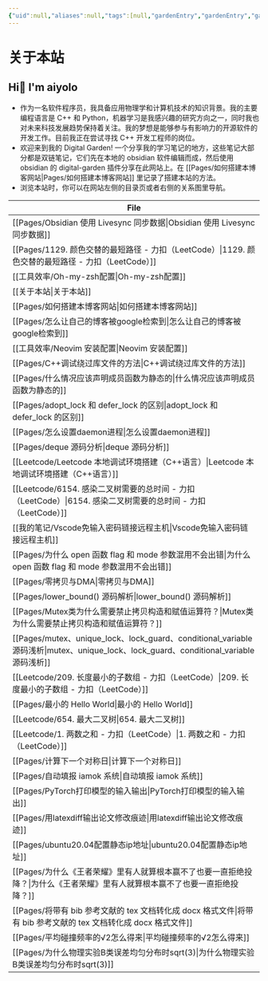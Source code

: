```yaml
---
{"uid":null,"aliases":null,"tags":[null,"gardenEntry","gardenEntry","gardenEntry"],"source":null,"created":"2023-01-14 18:31:30","updated":"2023-03-07 18:39:50","title":"关于本站","dg-publish":true,"dg-home":true,"permalink":"/关于本站/","dgPassFrontmatter":true,"noteIcon":""}
---
```



# 关于本站

## Hi👋 I'm aiyolo

- 作为一名软件程序员，我具备应用物理学和计算机技术的知识背景。我的主要编程语言是 C++ 和 Python，机器学习是我感兴趣的研究方向之一，同时我也对未来科技发展趋势保持着关注。我的梦想是能够参与有影响力的开源软件的开发工作。目前我正在尝试寻找 C++ 开发工程师的岗位。
- 欢迎来到我的 Digital Garden! 一个分享我的学习笔记的地方，这些笔记大部分都是双链笔记，它们先在本地的 obsidian 软件编辑而成，然后使用 obsidian 的 digital-garden 插件分享在此网站上。在 [[Pages/如何搭建本博客网站\|Pages/如何搭建本博客网站]] 里记录了搭建本站的方法。
- 浏览本站时，你可以在网站左侧的目录页或者右侧的关系图里导航。

| File                                                                                                                        |
| --------------------------------------------------------------------------------------------------------------------------- |
| [[Pages/Obsidian 使用 Livesync 同步数据\|Obsidian 使用 Livesync 同步数据]]                                                           |
| [[Pages/1129. 颜色交替的最短路径 - 力扣（LeetCode）\|1129. 颜色交替的最短路径 - 力扣（LeetCode）]]                                                 |
| [[工具效率/Oh-my-zsh配置\|Oh-my-zsh配置]]                                                                                        |
| [[关于本站\|关于本站]]                                                                                                           |
| [[Pages/如何搭建本博客网站\|如何搭建本博客网站]]                                                                                           |
| [[Pages/怎么让自己的博客被google检索到\|怎么让自己的博客被google检索到]]                                                                         |
| [[工具效率/Neovim 安装配置\|Neovim 安装配置]]                                                                                        |
| [[Pages/C++调试绕过库文件的方法\|C++调试绕过库文件的方法]]                                                                                   |
| [[Pages/什么情况应该声明成员函数为静态的\|什么情况应该声明成员函数为静态的]]                                                                             |
| [[Pages/adopt_lock 和 defer_lock 的区别\|adopt_lock 和 defer_lock 的区别]]                                                       |
| [[Pages/怎么设置daemon进程\|怎么设置daemon进程]]                                                                                     |
| [[Pages/deque 源码分析\|deque 源码分析]]                                                                                         |
| [[Leetcode/Leetcode 本地调试环境搭建（C++语言）\|Leetcode 本地调试环境搭建（C++语言）]]                                                          |
| [[Leetcode/6154. 感染二叉树需要的总时间 - 力扣（LeetCode）\|6154. 感染二叉树需要的总时间 - 力扣（LeetCode）]]                                          |
| [[我的笔记/Vscode免输入密码链接远程主机\|Vscode免输入密码链接远程主机]]                                                                            |
| [[Pages/为什么 open 函数 flag 和 mode 参数混用不会出错\|为什么 open 函数 flag 和 mode 参数混用不会出错]]                                             |
| [[Pages/零拷贝与DMA\|零拷贝与DMA]]                                                                                               |
| [[Pages/lower_bound() 源码解析\|lower_bound() 源码解析]]                                                                         |
| [[Pages/Mutex类为什么需要禁止拷贝构造和赋值运算符？\|Mutex类为什么需要禁止拷贝构造和赋值运算符？]]                                                             |
| [[Pages/mutex、unique_lock、lock_guard、conditional_variable 源码浅析\|mutex、unique_lock、lock_guard、conditional_variable 源码浅析]] |
| [[Leetcode/209. 长度最小的子数组 - 力扣（LeetCode）\|209. 长度最小的子数组 - 力扣（LeetCode）]]                                                  |
| [[Pages/最小的 Hello World\|最小的 Hello World]]                                                                               |
| [[Leetcode/654. 最大二叉树\|654. 最大二叉树]]                                                                                      |
| [[Leetcode/1. 两数之和 - 力扣（LeetCode）\|1. 两数之和 - 力扣（LeetCode）]]                                                              |
| [[Pages/计算下一个对称日\|计算下一个对称日]]                                                                                             |
| [[Pages/自动填报 iamok 系统\|自动填报 iamok 系统]]                                                                                   |
| [[Pages/PyTorch打印模型的输入输出\|PyTorch打印模型的输入输出]]                                                                             |
| [[Pages/用latexdiff输出论文修改痕迹\|用latexdiff输出论文修改痕迹]]                                                                         |
| [[Pages/ubuntu20.04配置静态ip地址\|ubuntu20.04配置静态ip地址]]                                                                       |
| [[Pages/为什么《王者荣耀》里有人就算根本赢不了也要一直拒绝投降？\|为什么《王者荣耀》里有人就算根本赢不了也要一直拒绝投降？]]                                                     |
| [[Pages/将带有 bib 参考文献的 tex 文档转化成 docx 格式文件\|将带有 bib 参考文献的 tex 文档转化成 docx 格式文件]]                                           |
| [[Pages/平均碰撞频率的√2怎么得来\|平均碰撞频率的√2怎么得来]]                                                                                   |
| [[Pages/为什么物理实验B类误差均匀分布时sqrt(3)\|为什么物理实验B类误差均匀分布时sqrt(3)]]                                                               |

